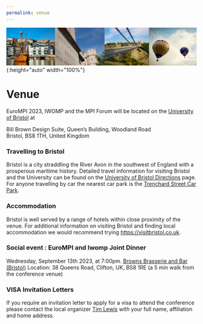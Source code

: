 ```yaml
---
permalink: venue
---
```


![Banner](/assets/banner-B.png){:height="auto" width="100%"}

<h1>Venue</h1>

<p>EuroMPI 2023, IWOMP and the MPI Forum will be located on the <a href="https://www.bristol.ac.uk">University of Bristol</a> at</p>

<p>
Bill Brown Design Suite, Queen’s Building, Woodland Road<br>
Bristol, BS8 1TH, 
United Kingdom<br>
</p>



<h3>Travelling to Bristol</h3>

Bristol is a city straddling the River Avon in the southwest of England with a prosperous maritime history. 
Detailed travel information for visiting Bristol and the University can be found on the <a href="https://www.bristol.ac.uk/maps/directions/">University of Bristol Directions</a> page. For anyone travelling by car the nearest car park is the <a href="https://www.google.com/maps/place/Trenchard+Street+Car+Park/@51.4563016,-2.6031788,17z/data=!4m6!3m5!1s0x48718dd73ed2b8c3:0x5253c44ed6590c3a!8m2!3d51.4549041!4d-2.5997521!16s%2Fg%2F1tfp1xlg?entry=ttu">Trenchard Street Car Park</a>.

<h3>Accommodation</h3>

Bristol is well served by a range of hotels within close proximity of the venue.  For additional information on visiting Bristol and finding local accommodation we would recommend trying <a href="https://visitbristol.co.uk">https://visitbristol.co.uk</a>. 

<h3>Social event : EuroMPI and Iwomp Joint Dinner</h3>

Wednesday, September 13th 2023, at 7:00pm.
<a href="https://www.browns-restaurants.co.uk/restaurants/southwest/bristol#/">Browns Brasserie and Bar (Bristol)</a>
Location: 38 Queens Road, Clifton, UK, BS8 1RE (a 5 min walk from the conference venue)


<h3>VISA Invitation Letters</h3>

If you require an invitation letter to apply for a visa to attend the conference please contact the local organizer <a href="mailto:tl17424@bristol.ac.uk?subject=VISA Request">Tim Lewis</a> with your full name, affiliation and home address.
